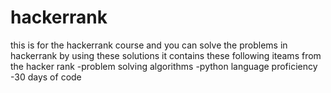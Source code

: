 # hackerrank

this is for the hackerrank course and you can solve the problems in hackerrank by using these solutions
it contains these following iteams from the hacker rank
-problem solving algorithms
-python language proficiency
-30 days of code